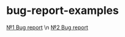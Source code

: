 # bug-report-examples
[№1 Bug report](https://drive.google.com/file/d/1x7yrsW4tXDIWiKg_sJ1hVIlImnKf3tSQ/view?usp=sharing)
\n
[№2 Bug report](https://drive.google.com/file/d/1g_y7OKE-oxmvsFGEZFwZG2W2DmPLK3Gx/view?usp=sharing)
